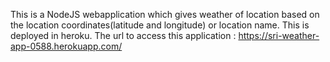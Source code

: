 This is a NodeJS webapplication which gives weather of location based on the location coordinates(latitude and longitude) or location name. This is deployed in heroku.
The url to access this application : https://sri-weather-app-0588.herokuapp.com/
